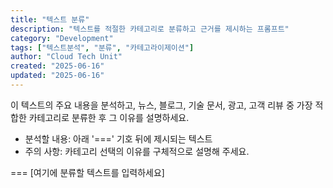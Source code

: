 ```yaml
---
title: "텍스트 분류"
description: "텍스트를 적절한 카테고리로 분류하고 근거를 제시하는 프롬프트"
category: "Development"
tags: ["텍스트분석", "분류", "카테고라이제이션"]
author: "Cloud Tech Unit"
created: "2025-06-16"
updated: "2025-06-16"
---
```


이 텍스트의 주요 내용을 분석하고, 뉴스, 블로그, 기술 문서, 광고, 고객 리뷰 중 가장 적합한 카테고리로 분류한 후 그 이유를 설명하세요.

* 분석할 내용: 아래 '===' 기호 뒤에 제시되는 텍스트
* 주의 사항: 카테고리 선택의 이유를 구체적으로 설명해 주세요.

===
[여기에 분류할 텍스트를 입력하세요]
